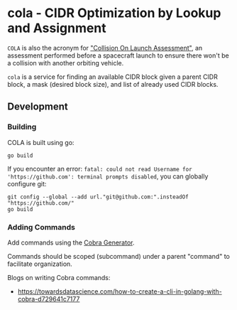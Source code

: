 # cola - CIDR Optimization by Lookup and Assignment

`COLA` is also the acronym for ["Collision On Launch Assessment"](https://nap.nationalacademies.org/read/13244/chapter/11#chapter09_r22), an assessment performed before a spacecraft launch to ensure there won't be a collision with another orbiting vehicle.

`cola` is a service for finding an available CIDR block given a parent CIDR block, a mask (desired block size), and list of already used CIDR blocks.

## Development

### Building

COLA is built using go:

```shell
go build
```

If you encounter an error: `fatal: could not read Username for 'https://github.com': terminal prompts disabled`, you can globally configure git:

```shell
git config --global --add url."git@github.com:".insteadOf "https://github.com/"
go build
```

### Adding Commands

Add commands using the [Cobra Generator](https://github.com/spf13/cobra/blob/master/cobra/README.md).

Commands should be scoped (subcommand) under a parent "command" to facilitate organization.

Blogs on writing Cobra commands:

* https://towardsdatascience.com/how-to-create-a-cli-in-golang-with-cobra-d729641c7177
